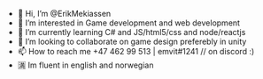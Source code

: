 - 👋 Hi, I’m @ErikMekiassen
- 👀 I’m interested in Game development and web development
- 🌱 I’m currently learning C# and JS/html5/css and node/reactjs
- 💞️ I’m looking to collaborate on game design preferebly in unity
- 📫 How to reach me +47 462 99 513 | emvit#1241 // on discord :)
- 🈵 Im fluent in english and norwegian 

<!---
ErikMekiassen/ErikMekiassen is a ✨ special ✨ repository because its `README.md` (this file) appears on your GitHub profile.
You can click the Preview link to take a look at your changes.
--->
